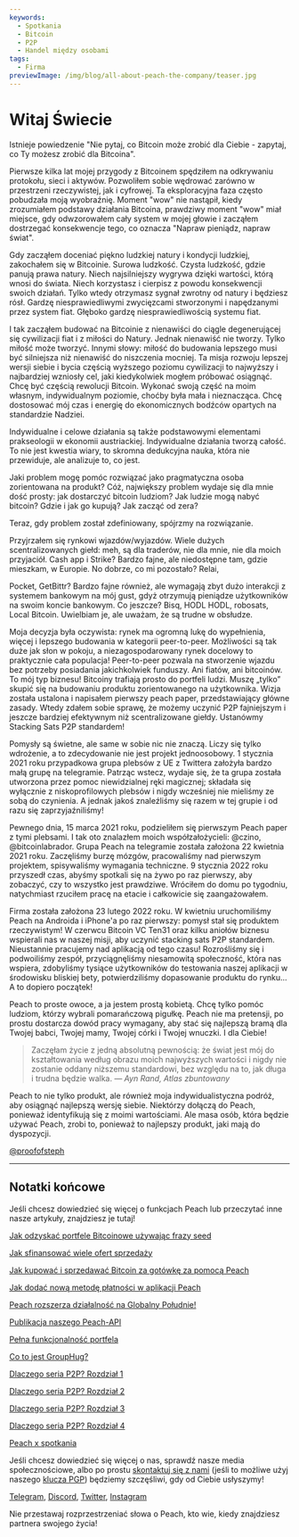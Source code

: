 ```yaml
---
keywords:
  - Spotkania
  - Bitcoin
  - P2P
  - Handel między osobami
tags:
  - Firma
previewImage: /img/blog/all-about-peach-the-company/teaser.jpg
---
```


# Witaj Świecie

Istnieje powiedzenie "Nie pytaj, co Bitcoin może zrobić dla Ciebie - zapytaj, co Ty możesz zrobić dla Bitcoina".

Pierwsze kilka lat mojej przygody z Bitcoinem spędziłem na odkrywaniu
protokołu, sieci i aktywów. Pozwoliłem sobie wędrować zarówno w
przestrzeni rzeczywistej, jak i cyfrowej. Ta eksploracyjna faza często
pobudzała moją wyobraźnię. Moment "wow" nie nastąpił, kiedy
zrozumiałem podstawy działania Bitcoina, prawdziwy moment "wow"
miał miejsce, gdy odwzorowałem cały system w mojej głowie i zacząłem
dostrzegać konsekwencje tego, co oznacza "Napraw pieniądz, napraw świat".

Gdy zacząłem doceniać piękno ludzkiej natury i kondycji ludzkiej,
zakochałem się w Bitcoinie. Surowa ludzkość. Czysta ludzkość, gdzie
panują prawa natury. Niech najsilniejszy wygrywa dzięki wartości, którą
wnosi do świata. Niech korzystasz i cierpisz z powodu
konsekwencji swoich działań. Tylko wtedy otrzymasz sygnał zwrotny
od natury i będziesz rósł. Gardzę niesprawiedliwymi zwycięzcami stworzonymi
i napędzanymi przez system fiat. Głęboko gardzę niesprawiedliwością
systemu fiat.

I tak zacząłem budować na Bitcoinie z nienawiści do ciągle
degenerującej się cywilizacji fiat i z miłości do Natury.
Jednak nienawiść nie tworzy. Tylko miłość może tworzyć. Innymi słowy:
miłość do budowania lepszego musi być silniejsza niż nienawiść do niszczenia mocniej. Ta misja rozwoju lepszej wersji siebie i
bycia częścią wyższego poziomu cywilizacji to najwyższy i najbardziej
wzniosły cel, jaki kiedykolwiek mogłem próbować osiągnąć. Chcę być częścią
rewolucji Bitcoin. Wykonać swoją część na moim własnym, indywidualnym poziomie, choćby była mała i nieznacząca. Chcę dostosować mój czas i energię
do ekonomicznych bodźców opartych na standardzie Nadziei.

Indywidualne i celowe działania są także podstawowymi elementami
prakseologii w ekonomii austriackiej. Indywidualne działania tworzą
całość. To nie jest kwestia wiary, to skromna dedukcyjna nauka,
która nie przewiduje, ale analizuje to, co jest.

Jaki problem mogę pomóc rozwiązać jako pragmatyczna osoba zorientowana na produkt?
Cóż, największy problem wydaje się dla mnie dość prosty:
jak dostarczyć bitcoin ludziom?
Jak ludzie mogą nabyć bitcoin?
Gdzie i jak go kupują?
Jak zacząć od zera?

Teraz, gdy problem został zdefiniowany, spójrzmy na rozwiązanie.

Przyjrzałem się rynkowi wjazdów/wyjazdów. Wiele dużych scentralizowanych
giełd: meh, są dla traderów, nie dla mnie, nie dla moich przyjaciół.
Cash app i Strike? Bardzo fajne, ale niedostępne tam, gdzie mieszkam,
w Europie. No dobrze, co mi pozostało? Relai,

 Pocket, GetBittr? Bardzo
fajne również, ale wymagają zbyt dużo interakcji z systemem bankowym
na mój gust, gdyż otrzymują pieniądze użytkowników na swoim koncie bankowym. Co jeszcze? Bisq, HODL HODL, robosats, Local
Bitcoin. Uwielbiam je, ale uważam, że są trudne w obsłudze.

Moja decyzja była oczywista: rynek ma ogromną lukę do wypełnienia,
więcej i lepszego budowania w kategorii peer-to-peer. Możliwości są
tak duże jak słon w pokoju, a niezagospodarowany rynek docelowy
to praktycznie cała populacja!
Peer-to-peer pozwala na stworzenie wjazdu bez potrzeby posiadania
jakichkolwiek funduszy. Ani fiatów, ani bitcoinów. To mój typ biznesu!
Bitcoiny trafiają prosto do portfeli ludzi. Muszę „tylko” skupić się na
budowaniu produktu zorientowanego na użytkownika. Wizja została ustalona i napisałem pierwszy peach paper, przedstawiający główne zasady. Wtedy zdałem sobie sprawę, że możemy uczynić P2P fajniejszym i jeszcze bardziej efektywnym niż scentralizowane giełdy. Ustanówmy Stacking Sats P2P standardem!

Pomysły są świetne, ale same w sobie nic nie znaczą. Liczy się tylko
wdrożenie, a to zdecydowanie nie jest projekt jednoosobowy. 1 stycznia
2021 roku przypadkowa grupa plebsów z UE z Twittera założyła bardzo małą
grupę na telegramie. Patrząc wstecz, wydaje się, że ta grupa została
utworzona przez pomoc niewidzialnej ręki magicznej; składała się
wyłącznie z niskoprofilowych plebsów i nigdy wcześniej nie mieliśmy
ze sobą do czynienia. A jednak jakoś znaleźliśmy się razem w tej
grupie i od razu się zaprzyjaźniliśmy!

Pewnego dnia, 15 marca 2021 roku, podzieliłem się pierwszym Peach paper
z tymi plebsami. I tak oto znalazłem moich współzałożycieli: @czino,
@bitcoinlabrador. Grupa Peach na telegramie została założona 22 kwietnia
2021 roku. Zaczęliśmy burzę mózgów, pracowaliśmy nad pierwszym
projektem, spisywaliśmy wymagania techniczne. 9 stycznia 2022 roku przyszedł czas, abyśmy spotkali się na żywo po raz pierwszy, aby zobaczyć, czy to wszystko jest prawdziwe. Wróciłem do domu po tygodniu, natychmiast rzuciłem pracę na etacie i całkowicie się zaangażowałem.

Firma została założona 23 lutego 2022 roku. W kwietniu uruchomiliśmy
Peach na Androida i iPhone'a po raz pierwszy: pomysł stał się produktem rzeczywistym! W czerwcu Bitcoin VC Ten31 oraz kilku aniołów biznesu wspierali nas w naszej misji, aby uczynić stacking sats P2P standardem. Nieustannie pracujemy nad aplikacją od tego czasu! Rozrośliśmy się i podwoiliśmy zespół, przyciągnęliśmy niesamowitą społeczność, która nas wspiera, zdobyliśmy tysiące użytkowników do testowania naszej aplikacji w środowisku bliskiej bety, potwierdziliśmy dopasowanie produktu do rynku... A to dopiero początek!

Peach to proste owoce, a ja jestem prostą kobietą. Chcę tylko pomóc ludziom, którzy wybrali pomarańczową pigułkę. Peach nie ma pretensji, po prostu dostarcza dowód pracy wymagany, aby stać się najlepszą bramą dla Twojej babci, Twojej mamy, Twojej córki i Twojej wnuczki.
I dla Ciebie!

> Zaczęłam życie z jedną absolutną pewnością: że świat jest mój do
> kształtowania według obrazu moich najwyższych wartości i nigdy nie
> zostanie oddany niższemu standardowi, bez względu na to, jak długa i
> trudna będzie walka.
> <cite>— Ayn Rand, Atlas zbuntowany</cite>

Peach to nie tylko produkt, ale również moja indywidualistyczna podróż, aby
osiągnąć najlepszą wersję siebie. Niektórzy dołączą do Peach, ponieważ
identyfikują się z moimi wartościami. Ale masa osób, która będzie używać
Peach, zrobi to, ponieważ to najlepszy produkt, jaki mają do dyspozycji.

[@proofofsteph](https://twitter.com/proofofsteph)

---

## Notatki końcowe

Jeśli chcesz dowiedzieć się więcej o funkcjach Peach lub przeczytać inne nasze artykuły, znajdziesz je tutaj!

[Jak odzyskać portfele Bitcoinowe używając frazy seed](https://peachbitcoin.com/pl/blog/how-to-restore-peach-wallet/)

[Jak sfinansować wiele ofert sprzedaży](https://peachbitcoin.com/pl/blog/funding-multiple-sell-offers/)

[Jak kupować i sprzedawać Bitcoin za gotówkę za pomocą Peach](https://peachbitcoin.com/pl/blog/how-to-buy-and-sell-bitcoin-with-cash-using-peach/)

[Jak dodać nową metodę płatności w aplikacji Peach](https://peachbitcoin.com/pl/blog/how-to-add-a-payment-method/)

[Peach rozszerza działalność na Globalny Południe!](https://peachbitcoin.com/pl/blog/peach-expands-to-the-global-south/)

[Publikacja naszego Peach-API](https://peachbitcoin.com/pl/blog/making-our-peach-api-public/)

[Pełna funkcjonalność portfela](https://peachbitcoin.com/pl/blog/full-wallet-functionality/)

[Co to jest GroupHug?](https://peachbitcoin.com/pl/blog/group-hug/)

[Dlaczego seria P2P? Rozdział 1](https://peachbitcoin.com/pl/blog/why-p2p-chapter-1/)

[Dlaczego seria P2P? Rozdział 2](https://peachbitcoin.com/pl/blog/why-p2p-chapter-2/)

[Dlaczego seria P2P? Rozdział 3](https://peachbitcoin.com/pl/blog/why-p2p-chapter-3-circular-economies/)

[Dlaczego seria P2P? Rozdział 4](https://peachbitcoin.com/pl/blog/why-p2p-chapter-4-chains-of-trust/)

[Peach x spotkania](https://peachbitcoin.com/pl/blog/peach-for-meetups/)

Jeśli chcesz dowiedzieć się więcej o nas, sprawdź nasze media społecznościowe, albo po prostu [skontaktuj się z nami](mailto:hello@peachbitcoin.com) (jeśli to możliwe użyj naszego [klucza PGP](https://keys.openpgp.org/vks/v1/by-fingerprint/48339A19645E2E53488E0E5479E1B270FACD1BD2)) będziemy szczęśliwi, gdy od Ciebie usłyszymy!

[Telegram](https://t.me/peachtopeach), [Discord](https://discord.gg/ypeHz3SW54), [Twitter](https://twitter.com/peachbitcoin), [Instagram](https://instagram.com/peachbitcoin)

Nie przestawaj rozprzestrzeniać słowa o Peach, kto wie, kiedy znajdziesz partnera swojego życia!
